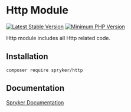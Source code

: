 # Http Module
[![Latest Stable Version](https://poser.pugx.org/spryker/http/v/stable.svg)](https://packagist.org/packages/spryker/http)
[![Minimum PHP Version](https://img.shields.io/badge/php-%3E%3D%208.3-8892BF.svg)](https://php.net/)

Http module includes all Http related code.

## Installation

```
composer require spryker/http
```

## Documentation

[Spryker Documentation](https://docs.spryker.com)
